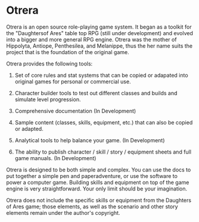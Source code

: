 Otrera
=========

Otrera is an open source role-playing game system. It
began as a toolkit for the "Daughtersof Ares" table top RPG 
(still under development) and evolved into a bigger and more
general RPG engine. Otrera was the mother of Hippolyta,
Antiope, Penthesilea, and Melanippe, thus the her name suits
the project that is the foundation of the original game.

Otrera provides the following tools:

1. Set of core rules and stat systems that can be copied
or adapated into original games for personal or commercial use.

2. Character builder tools to test out different classes and
builds and simulate level progression.

3. Comprehensive documentation (In Development)

4. Sample content (classes, skills, equipment, etc.) that
can also be copied or adapted.

5. Analytical tools to help balance your game. (In Development)

6. The ability to publish character / skill / story / equipment
sheets and full game manuals. (In Development)

Otrera is designed to be both simple and complex. You can 
use the docs to put together a simple pen and paperadventure,
or use the software to power a computer game. Building skills 
and equipment on top of the game engine is very straightforward. 
Your only limit should be your imagination.

Otrera does not include the specific skills or equipment
from the Daughters of Ares game; those elements, as well as
the scenario and other story elements remain under the
author's copyright. 
